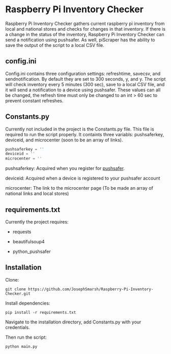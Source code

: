 # Raspberry Pi Inventory Checker
Raspberry Pi Inventory Checker gathers current raspberry pi inventory from local and national stores and checks for changes in that inventory. If there is a change in the status of the inventory, Raspberry Pi Inventory Checker can send a notification using pushsafer. As well, piScraper has the ability to save the output of the script to a local CSV file. 

## config.ini
Config.ini contains three configuration settings: refreshtime, savecsv, and sendnotification. By default they are set to 300 seconds, y, and y. The script will check inventory every 5 minutes (300 sec), save to a local CSV file, and it will send a notification to a device using pushsafer. These values can all be changed, the refresh time must only be changed to an int > 60 sec to prevent constant refreshes.

## Constants.py
Currently not included in the project is the Constants.py file. This file is required to run the script properly. It containts three variabls: pushsaferkey, deviceid, and microcenter (soon to be an array of links). 
```python
pushsaferkey = ''
deviceid = ''
microcenter = ''
```
pushsaferkey: Acquired when you register for [pushsafer](https://www.pushsafer.com/ "Pushsafer Registration"). 

deviceid: Acquired when a device is registered to your pushsafer account

microcenter: The link to the microcenter page (To be made an array of national links and local stores)

## requirements.txt
Currently the project requires:

* requests

* beautifulsoup4

* python_pushsafer


## Installation
Clone:
```
git clone https://github.com/JosephSmarsh/Raspberry-Pi-Inventory-Checker.git
```
Install dependencies:
```
pip install -r requirements.txt
```
Navigate to the installation directory, add Constants.py with your credentials. 

Then run the script: 
```
python main.py
```
